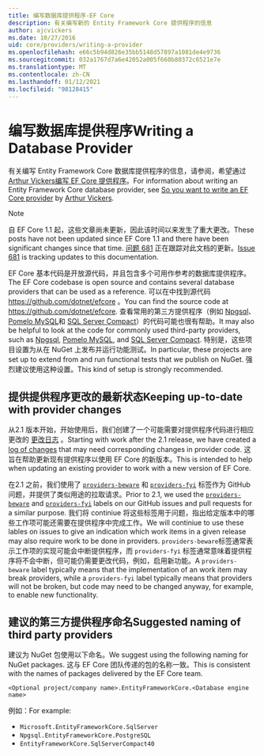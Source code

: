 ```yaml
---
title: 编写数据库提供程序-EF Core
description: 有关编写新的 Entity Framework Core 提供程序的信息
author: ajcvickers
ms.date: 10/27/2016
uid: core/providers/writing-a-provider
ms.openlocfilehash: e66c5b94d826e35bb5148d57897a1081de4e9736
ms.sourcegitcommit: 032a1767d7a6e42052a005f660b80372c6521e7e
ms.translationtype: MT
ms.contentlocale: zh-CN
ms.lasthandoff: 01/12/2021
ms.locfileid: "98128415"
---
```

# <a name="writing-a-database-provider"></a><span data-ttu-id="0a8fa-103">编写数据库提供程序</span><span class="sxs-lookup"><span data-stu-id="0a8fa-103">Writing a Database Provider</span></span>

<span data-ttu-id="0a8fa-104">有关编写 Entity Framework Core 数据库提供程序的信息，请参阅，希望通过[Arthur Vickers](https://github.com/ajcvickers)[编写 EF Core 提供程序](https://blog.oneunicorn.com/2016/11/11/so-you-want-to-write-an-ef-core-provider/)。</span><span class="sxs-lookup"><span data-stu-id="0a8fa-104">For information about writing an Entity Framework Core database provider, see [So you want to write an EF Core provider](https://blog.oneunicorn.com/2016/11/11/so-you-want-to-write-an-ef-core-provider/) by [Arthur Vickers](https://github.com/ajcvickers).</span></span>

> [!NOTE]
> <span data-ttu-id="0a8fa-105">自 EF Core 1.1 起，这些文章尚未更新，因此该时间以来发生了重大更改。</span><span class="sxs-lookup"><span data-stu-id="0a8fa-105">These posts have not been updated since EF Core 1.1 and there have been significant changes since that time.</span></span>
<span data-ttu-id="0a8fa-106">[问题 681](https://github.com/dotnet/EntityFramework.Docs/issues/681) 正在跟踪对此文档的更新。</span><span class="sxs-lookup"><span data-stu-id="0a8fa-106">[Issue 681](https://github.com/dotnet/EntityFramework.Docs/issues/681) is tracking updates to this documentation.</span></span>

<span data-ttu-id="0a8fa-107">EF Core 基本代码是开放源代码，并且包含多个可用作参考的数据库提供程序。</span><span class="sxs-lookup"><span data-stu-id="0a8fa-107">The EF Core codebase is open source and contains several database providers that can be used as a reference.</span></span> <span data-ttu-id="0a8fa-108">可以在中找到源代码 <https://github.com/dotnet/efcore> 。</span><span class="sxs-lookup"><span data-stu-id="0a8fa-108">You can find the source code at <https://github.com/dotnet/efcore>.</span></span> <span data-ttu-id="0a8fa-109">查看常用的第三方提供程序（例如 [Npgsql](https://github.com/npgsql/Npgsql.EntityFrameworkCore.PostgreSQL)、 [Pomelo MySQL](https://github.com/PomeloFoundation/Pomelo.EntityFrameworkCore.MySql)和 [SQL Server Compact](https://github.com/ErikEJ/EntityFramework.SqlServerCompact)）的代码可能也很有帮助。</span><span class="sxs-lookup"><span data-stu-id="0a8fa-109">It may also be helpful to look at the code for commonly used third-party providers, such as [Npgsql](https://github.com/npgsql/Npgsql.EntityFrameworkCore.PostgreSQL), [Pomelo MySQL](https://github.com/PomeloFoundation/Pomelo.EntityFrameworkCore.MySql), and [SQL Server Compact](https://github.com/ErikEJ/EntityFramework.SqlServerCompact).</span></span> <span data-ttu-id="0a8fa-110">特别是，这些项目设置为从在 NuGet 上发布并运行功能测试。</span><span class="sxs-lookup"><span data-stu-id="0a8fa-110">In particular, these projects are set up to extend from and run functional tests that we publish on NuGet.</span></span> <span data-ttu-id="0a8fa-111">强烈建议使用这种设置。</span><span class="sxs-lookup"><span data-stu-id="0a8fa-111">This kind of setup is strongly recommended.</span></span>

## <a name="keeping-up-to-date-with-provider-changes"></a><span data-ttu-id="0a8fa-112">提供提供程序更改的最新状态</span><span class="sxs-lookup"><span data-stu-id="0a8fa-112">Keeping up-to-date with provider changes</span></span>

<span data-ttu-id="0a8fa-113">从2.1 版本开始，开始使用后，我们创建了一个可能需要对提供程序代码进行相应更改的 [更改日志](xref:core/providers/provider-log) 。</span><span class="sxs-lookup"><span data-stu-id="0a8fa-113">Starting with work after the 2.1 release, we have created a [log of changes](xref:core/providers/provider-log) that may need corresponding changes in provider code.</span></span> <span data-ttu-id="0a8fa-114">这旨在帮助更新现有提供程序以使用 EF Core 的新版本。</span><span class="sxs-lookup"><span data-stu-id="0a8fa-114">This is intended to help when updating an existing provider to work with a new version of EF Core.</span></span>

<span data-ttu-id="0a8fa-115">在2.1 之前，我们使用了 [`providers-beware`](https://github.com/dotnet/efcore/labels/providers-beware) 和 [`providers-fyi`](https://github.com/dotnet/efcore/labels/providers-fyi) 标签作为 GitHub 问题，并提供了类似用途的拉取请求。</span><span class="sxs-lookup"><span data-stu-id="0a8fa-115">Prior to 2.1, we used the [`providers-beware`](https://github.com/dotnet/efcore/labels/providers-beware) and [`providers-fyi`](https://github.com/dotnet/efcore/labels/providers-fyi) labels on our GitHub issues and pull requests for a similar purpose.</span></span> <span data-ttu-id="0a8fa-116">我们将 continiue 将这些标签用于问题，指出给定版本中的哪些工作项可能还需要在提供程序中完成工作。</span><span class="sxs-lookup"><span data-stu-id="0a8fa-116">We will continiue to use these lables on issues to give an indication which work items in a given release may also require work to be done in providers.</span></span> <span data-ttu-id="0a8fa-117">`providers-beware`标签通常表示工作项的实现可能会中断提供程序，而 `providers-fyi` 标签通常意味着提供程序将不会中断，但可能仍需要更改代码，例如，启用新功能。</span><span class="sxs-lookup"><span data-stu-id="0a8fa-117">A `providers-beware` label typically means that the implementation of an work item may break providers, while a `providers-fyi` label typically means that providers will not be broken, but code may need to be changed anyway, for example, to enable new functionality.</span></span>

## <a name="suggested-naming-of-third-party-providers"></a><span data-ttu-id="0a8fa-118">建议的第三方提供程序命名</span><span class="sxs-lookup"><span data-stu-id="0a8fa-118">Suggested naming of third party providers</span></span>

<span data-ttu-id="0a8fa-119">建议为 NuGet 包使用以下命名。</span><span class="sxs-lookup"><span data-stu-id="0a8fa-119">We suggest using the following naming for NuGet packages.</span></span> <span data-ttu-id="0a8fa-120">这与 EF Core 团队传递的包的名称一致。</span><span class="sxs-lookup"><span data-stu-id="0a8fa-120">This is consistent with the names of packages delivered by the EF Core team.</span></span>

`<Optional project/company name>.EntityFrameworkCore.<Database engine name>`

<span data-ttu-id="0a8fa-121">例如：</span><span class="sxs-lookup"><span data-stu-id="0a8fa-121">For example:</span></span>

* `Microsoft.EntityFrameworkCore.SqlServer`
* `Npgsql.EntityFrameworkCore.PostgreSQL`
* `EntityFrameworkCore.SqlServerCompact40`
